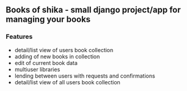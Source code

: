 ## Books of shika - small django project/app for managing your books

### Features

* detail/list view of users book collection
* adding of new books in collection
* edit of current book data
* multiuser libraries
* lending between users with requests and confirmations
* detail/list view of all users book collection
